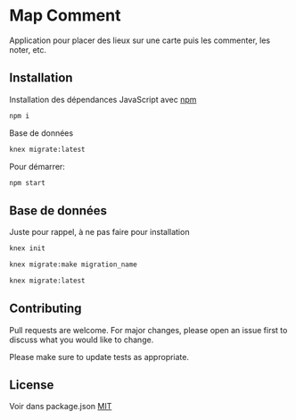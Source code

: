 # Map Comment

Application pour placer des lieux sur une carte puis les commenter, les noter, etc.

## Installation

Installation des dépendances JavaScript avec [npm](https://www.npmjs.com/)

```bash
npm i
```

Base de données

```bash
knex migrate:latest
```

Pour démarrer:
```bash
npm start
```

## Base de données

Juste pour rappel, à ne pas faire pour installation

```bash
knex init
```

```bash
knex migrate:make migration_name 
```

```bash
knex migrate:latest
```

## Contributing
Pull requests are welcome. For major changes, please open an issue first to discuss what you would like to change.

Please make sure to update tests as appropriate.

## License
Voir dans package.json
[MIT](https://choosealicense.com/licenses/mit/)